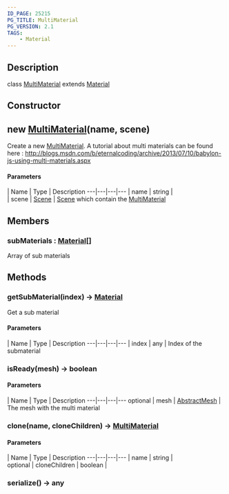 ```yaml
---
ID_PAGE: 25215
PG_TITLE: MultiMaterial
PG_VERSION: 2.1
TAGS:
    - Material
---
```

## Description

class [MultiMaterial](/classes/2.5/MultiMaterial) extends [Material](/classes/2.5/Material)



## Constructor

## new [MultiMaterial](/classes/2.5/MultiMaterial)(name, scene)

Create a new [MultiMaterial](/classes/2.5/MultiMaterial).
A tutorial about multi materials can be found here : http://blogs.msdn.com/b/eternalcoding/archive/2013/07/10/babylon-js-using-multi-materials.aspx

#### Parameters
 | Name | Type | Description
---|---|---|---
 | name | string |     
 | scene | [Scene](/classes/2.5/Scene) |     [Scene](/classes/2.5/Scene) which contain the [MultiMaterial](/classes/2.5/MultiMaterial)
## Members

### subMaterials : [Material](/classes/2.5/Material)[]

Array of sub materials

## Methods

### getSubMaterial(index) &rarr; [Material](/classes/2.5/Material)

Get a sub material

#### Parameters
 | Name | Type | Description
---|---|---|---
 | index | any |     Index of the submaterial

### isReady(mesh) &rarr; boolean



#### Parameters
 | Name | Type | Description
---|---|---|---
optional | mesh | [AbstractMesh](/classes/2.5/AbstractMesh) |     The mesh with the multi material

### clone(name, cloneChildren) &rarr; [MultiMaterial](/classes/2.5/MultiMaterial)



#### Parameters
 | Name | Type | Description
---|---|---|---
 | name | string |     
optional | cloneChildren | boolean |   
### serialize() &rarr; any


